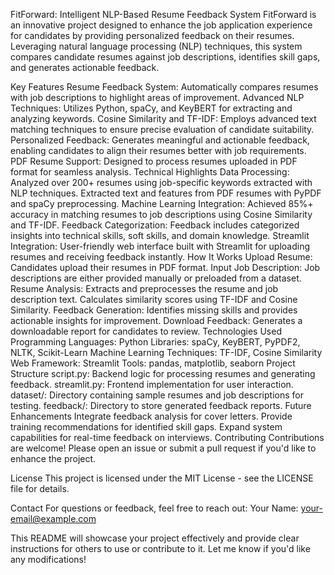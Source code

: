 FitForward: Intelligent NLP-Based Resume Feedback System
FitForward is an innovative project designed to enhance the job application experience for candidates by providing personalized feedback on their resumes. Leveraging natural language processing (NLP) techniques, this system compares candidate resumes against job descriptions, identifies skill gaps, and generates actionable feedback.

Key Features
Resume Feedback System: Automatically compares resumes with job descriptions to highlight areas of improvement.
Advanced NLP Techniques: Utilizes Python, spaCy, and KeyBERT for extracting and analyzing keywords.
Cosine Similarity and TF-IDF: Employs advanced text matching techniques to ensure precise evaluation of candidate suitability.
Personalized Feedback: Generates meaningful and actionable feedback, enabling candidates to align their resumes better with job requirements.
PDF Resume Support: Designed to process resumes uploaded in PDF format for seamless analysis.
Technical Highlights
Data Processing:
Analyzed over 200+ resumes using job-specific keywords extracted with NLP techniques.
Extracted text and features from PDF resumes with PyPDF and spaCy preprocessing.
Machine Learning Integration:
Achieved 85%+ accuracy in matching resumes to job descriptions using Cosine Similarity and TF-IDF.
Feedback Categorization:
Feedback includes categorized insights into technical skills, soft skills, and domain knowledge.
Streamlit Integration:
User-friendly web interface built with Streamlit for uploading resumes and receiving feedback instantly.
How It Works
Upload Resume: Candidates upload their resumes in PDF format.
Input Job Description: Job descriptions are either provided manually or preloaded from a dataset.
Resume Analysis:
Extracts and preprocesses the resume and job description text.
Calculates similarity scores using TF-IDF and Cosine Similarity.
Feedback Generation:
Identifies missing skills and provides actionable insights for improvement.
Download Feedback: Generates a downloadable report for candidates to review.
Technologies Used
Programming Languages: Python
Libraries: spaCy, KeyBERT, PyPDF2, NLTK, Scikit-Learn
Machine Learning Techniques: TF-IDF, Cosine Similarity
Web Framework: Streamlit
Tools: pandas, matplotlib, seaborn
Project Structure
script.py: Backend logic for processing resumes and generating feedback.
streamlit.py: Frontend implementation for user interaction.
dataset/: Directory containing sample resumes and job descriptions for testing.
feedback/: Directory to store generated feedback reports.
Future Enhancements
Integrate feedback analysis for cover letters.
Provide training recommendations for identified skill gaps.
Expand system capabilities for real-time feedback on interviews.
Contributing
Contributions are welcome! Please open an issue or submit a pull request if you'd like to enhance the project.

License
This project is licensed under the MIT License - see the LICENSE file for details.

Contact
For questions or feedback, feel free to reach out:
Your Name: your-email@example.com

This README will showcase your project effectively and provide clear instructions for others to use or contribute to it. Let me know if you'd like any modifications!


